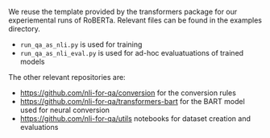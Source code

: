 We reuse the template provided by the transformers package for our experiemental runs of RoBERTa. Relevant files can be found in the examples directory.

- `run_qa_as_nli.py` is used for training
- `run_qa_as_nli_eval.py` is used for ad-hoc evaluatuations of trained models


The other relevant repositories are:
- https://github.com/nli-for-qa/conversion for the conversion rules
- https://github.com/nli-for-qa/transformers-bart for the BART model used for neural conversion
- https://github.com/nli-for-qa/utils notebooks for dataset creation and evaluations
